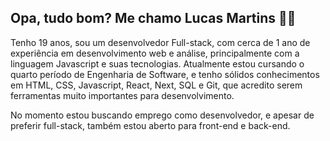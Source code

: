 ## Opa, tudo bom? Me chamo Lucas Martins 👋😎

Tenho 19 anos, sou um desenvolvedor Full-stack, com cerca de 1 ano de experiência em desenvolvimento web e análise, principalmente com a linguagem Javascript e suas tecnologias. Atualmente estou cursando o quarto período de Engenharia de Software, e tenho sólidos conhecimentos em HTML, CSS, Javascript, React, Next, SQL e Git, que acredito serem ferramentas muito importantes para desenvolvimento.  
   
No momento estou buscando emprego como desenvolvedor, e apesar de preferir full-stack, também estou aberto para front-end e back-end.

<!--
**LucasLMartins/LucasLMartins** is a ✨ _special_ ✨ repository because its `README.md` (this file) appears on your GitHub profile.

Here are some ideas to get you started:

- 🔭 I’m currently working on ...
- 🌱 I’m currently learning ...
- 👯 I’m looking to collaborate on ...
- 🤔 I’m looking for help with ...
- 💬 Ask me about ...
- 📫 How to reach me: ...
- 😄 Pronouns: ...
- ⚡ Fun fact: ...
-->
